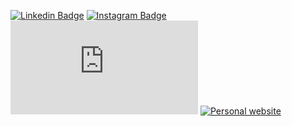 [![Linkedin Badge](https://img.shields.io/badge/-alecarmbruster-blue?style=flat&logo=Linkedin&logoColor=white&link=https://www.linkedin.com/in/alecarmbruster/)](https://www.linkedin.com/in/alecarmbruster/)
[![Instagram Badge](https://img.shields.io/badge/-alectrocute-purple?style=flat&logo=instagram&logoColor=white&link=https://instagram.com/alectrocute/)](https://instagram.com/alectrocute)
[![Gmail Badge](https://img.shields.io/badge/-alectrocute[at]gmail.com-c14438?style=flat&logo=Gmail&logoColor=white&link=mailto:alectrocute[at]gmail.com)](mailto:alectrocute[at]gmail.com)
[![Personal website](https://img.shields.io/badge/https://alec.is-79ff97)](https://alec.is)
